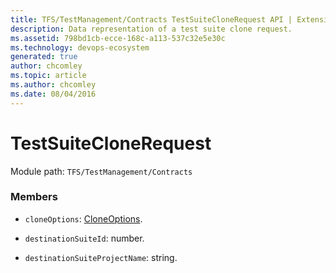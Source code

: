 ```yaml
---
title: TFS/TestManagement/Contracts TestSuiteCloneRequest API | Extensions for Azure DevOps Services
description: Data representation of a test suite clone request.
ms.assetid: 798bd1cb-ecce-168c-a113-537c32e5e30c
ms.technology: devops-ecosystem
generated: true
author: chcomley
ms.topic: article
ms.author: chcomley
ms.date: 08/04/2016
---
```


# TestSuiteCloneRequest

Module path: `TFS/TestManagement/Contracts`

### Members

* `cloneOptions`: [CloneOptions](../../../TFS/TestManagement/Contracts/CloneOptions.md).

* `destinationSuiteId`: number.

* `destinationSuiteProjectName`: string.

